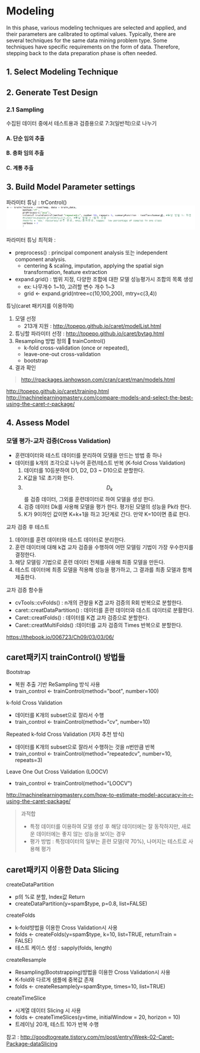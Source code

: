 # Modeling
In this phase, various modeling techniques are selected and applied, and their parameters are calibrated to optimal values. Typically, there are several techniques for the same data mining problem type. Some techniques have specific requirements on the form of data. Therefore, stepping back to the data preparation phase is often needed.

## 1. Select Modeling Technique

## 2. Generate Test Design 

### 2.1 Sampling 
수집된 데이터 중에서 테스트용과 검증용으로 7:3(일반적)으로 나누기

#### A. 단순 임의 추출 

#### B. 층화 임의 추출


#### C. 계통 추출 


## 3. Build Model Parameter settings
파라미터 튜닝 : trControl()
![](/assets/tr.png)

파라미터 튜닝 최적화 : 
* preprocess() : principal component analysis 또는 independent component analysis.
    * centering & scaling, imputation, applying the spatial sign transformation, feature extraction
* expand.grid() : 범위 지정, 다양한 조합에 대한 모델 성능평가시 조합의 목록 생성  
    * ex: 나무개수 1~10, 고려할 변수 개수 1~3
    * grid <- expand.grid(ntree=c(10,100,200), mtry=c(3,4))

튜닝(caret 패키지를 이용하여) 

1. 모델 선정 
    * 213개 지원 : http://topepo.github.io/caret/modelList.html
2. 튜닝할 파라미터 선정 : http://topepo.github.io/caret/bytag.html
3. Resampling 방법 정의  trainControl()
    * k-fold cross-validation (once or repeated),
    * leave-one-out cross-validation
    * bootstrap
4. 결과 확인

> http://rpackages.ianhowson.com/cran/caret/man/models.html



http://topepo.github.io/caret/training.html
http://machinelearningmastery.com/compare-models-and-select-the-best-using-the-caret-r-package/


## 4. Assess Model 
### 모델 평가-교차 검증(Cross Validation)
* 훈련데이터와 테스트 데이터를 분리하여 모델을 만드는 방법 중 하나 
* 데이터를 k개의 조각으로 나누어 훈련/테스트 반복 (K-fold Cross Validation)
    1. 데이터를 10등분하여 D1, D2, D3 ~ D10으로 분할한다.
    2. K값을 1로 초기화 한다.
    3. $$D_k$$를 검증 데이터, 그외를 훈련데이터로 하여 모델을 생성 한다. 
    4. 검증 데이터 Dk를 사용해 모델을 평가 한다. 평가된 모델의 성능을 Pk라 한다. 
    5. K가 9이하인 값이면 K=k+1을 하고 3단계로 간다. 만약 K=10이면 종료 한다. 

교차 검증 후 테스트

1. 데이터를 훈련 데이터와 테스트 데이터로 분리한다. 
2. 훈련 데이터에 대해 k겹 교차 검증을 수행하여 어떤 모델링 기법이 가장 우수한지를 결정한다. 
3. 해당 모델링 기법으로 훈련 데이터 전체를 사용해 최종 모델을 만든다. 
4. 테스트 데이터에 최종 모델을 적용해 성능을 평가하고, 그 결과를 최종 모델과 함께 제출한다. 

교차 검증 함수들
* cvTools::cvFolds() : n개의 관찰을 K겹 교차 검증의 R회 반복으로 분할한다. 
* caret::creatDataPartition() : 데이터를 훈련 데이터와 데스트 데이터로 분활한다.
* Caret::creatFolds() : 데이터를 K겹 교차 검증으로 분할한다. 
* Caret::creatMultiFolds() :데이터를 교차 검증의 Times 반복으로 분할한다. 

https://thebook.io/006723/Ch09/03/03/06/

## caret패키지 trainControl() 방법들 
Bootstrap
* 복원 추출 기반 ReSampling 방식 사용 
* train_control <- trainControl(method="boot", number=100)

k-fold Cross Validation
* 데이터를 K개의 subset으로 잘라서 수행
* train_control <- trainControl(method="cv", number=10)

Repeated k-fold Cross Validation (저자 추천 방식)
* 데이터를 K개의 subset으로 잘라서 수행하는 것을 n번만큼 반복
* train_control <- trainControl(method="repeatedcv", number=10, repeats=3)

Leave One Out Cross Validation (LOOCV)
* train_control <- trainControl(method="LOOCV")

http://machinelearningmastery.com/how-to-estimate-model-accuracy-in-r-using-the-caret-package/


> 과적합
> * 특정 데이터를 이용하여 모델 생성 후 해당 데이터에는 잘 동작하지만, 새로운 데이터에는 좋지 않는 성능을 보이는 경우 
> * 평가 방법 : 특정데이터의 일부는 훈련 모델(약 70%), 나머지는 테스트로 사용해 평가 

## caret패키지 이용한 Data Slicing
createDataPartition
* p의 %로 분할, Index값 Return 
* createDataPartition(y=spam$type, p=0.8, list=FALSE)

createFolds
* k-fold방법을 이용한 Cross Validation시 사용 
* folds <- createFolds(y=spam$type, k=10, list=TRUE, returnTrain = FALSE)
* 테스트 케이스 생성 : sapply(folds, length)

createResample
* Resampling(Bootstrapping)방법을 이용한 Cross Validation시 사용 
* K-fold와 다르게 샘플에 중복값 존재 
* folds <- createResample(y=spam$type, times=10, list=TRUE)

createTimeSlice
* 시계열 데이터 Slicing 시 사용 
* folds <- createTimeSlices(y=time, initialWindow = 20, horizon = 10)
* 트레이닝 20개, 테스트 10가 반복 수행 

참고 : http://goodtogreate.tistory.com/m/post/entry/Week-02-Caret-Package-dataSlicing
